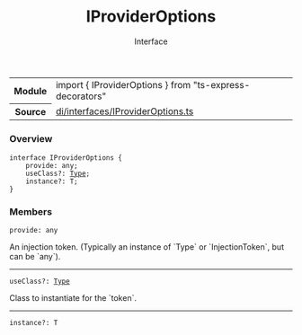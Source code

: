 <header class="symbol-info-header">    <h1 id="iprovideroptions">IProviderOptions</h1>    <label class="symbol-info-type-label interface">Interface</label>      </header>
<section class="symbol-info">      <table class="is-full-width">        <tbody>        <tr>          <th>Module</th>          <td>            <div class="lang-typescript">                <span class="token keyword">import</span> { IProviderOptions }                 <span class="token keyword">from</span>                 <span class="token string">"ts-express-decorators"</span>                            </div>          </td>        </tr>        <tr>          <th>Source</th>          <td>            <a href="https://romakita.github.io/ts-express-decorators/#//blob/v2.7.2/src/di/interfaces/IProviderOptions.ts#L0-L0">                di/interfaces/IProviderOptions.ts            </a>        </td>        </tr>                </tbody>      </table>    </section>

### Overview

<pre><code class="typescript-lang"><span class="token keyword">interface</span> IProviderOptions<T> <span class="token punctuation">{</span>
    provide<span class="token punctuation">:</span> <span class="token keyword">any</span><span class="token punctuation">;</span>
    useClass?<span class="token punctuation">:</span> <a href="#api/common/core/type"><span class="token">Type</span></a><T><span class="token punctuation">;</span>
    instance?<span class="token punctuation">:</span> T<span class="token punctuation">;</span>
<span class="token punctuation">}</span></code></pre>

### Members

<div class="method-overview"><pre><code class="typescript-lang">provide<span class="token punctuation">:</span> <span class="token keyword">any</span></code></pre></div>
An injection token. (Typically an instance of `Type` or `InjectionToken`, but can be `any`).
<hr />
<div class="method-overview"><pre><code class="typescript-lang">useClass?<span class="token punctuation">:</span> <a href="#api/common/core/type"><span class="token">Type</span></a><T></code></pre></div>
Class to instantiate for the `token`.
<hr />
<div class="method-overview"><pre><code class="typescript-lang">instance?<span class="token punctuation">:</span> T</code></pre></div>
